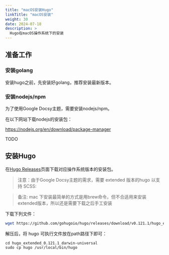 ```yaml
---
title: "macOS安装Hugo"
linkTitle: "macOS安装"
weight: 30
date: 2024-07-18
description: >
  Hugo在macOS操作系统下的安装
---
```


## 准备工作

### 安装golang

安装hugo之前，先安装好golang，推荐安装最新版本。

### 安装nodejs/npm

为了使用Google Docsy主题，需要安装nodejs/npm。

在以下网站下载nodejs的安装包：

https://nodejs.org/en/download/package-manager

TODO

## 安装Hugo

在[Hugo Releases](https://github.com/spf13/hugo/releases)页面下载对应操作系统版本的安装包。

> 注意：由于Google Docsy主题的需求，需要 extended 版本的hugo 以支持 SCSS:

> 备注: mac 下安装最简单的方式是用brew命令，但不合适用来安装extended版本，所以还是需要下载之后手工安装

下载下列文件：

```bash
wget https://github.com/gohugoio/hugo/releases/download/v0.121.1/hugo_extended_0.121.1_darwin-universal.tar.gz
```

解压后，将 hugo 可执行文件放在path路径下即可：

```
cd hugo_extended_0.121.1_darwin-universal
sudo cp hugo /usr/local/bin/hugo
```



